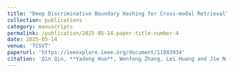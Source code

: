 ```yaml
---
title: "Deep Discriminative Boundary Hashing for Cross-modal Retrieval"
collection: publications
category: manuscripts
permalink: /publication/2025-05-14-paper-title-number-4
date: 2025-05-14
venue: 'TCSVT'
paperurl: 'https://ieeexplore.ieee.org/document/11003934'
citation: 'Qin Qin, **Yadong Huo**, Wenfeng Zhang, Lei Huang and Jie Nie, "Deep Discriminative Boundary Hashing for Cross-modal Retrieval," IEEE Transactions on Circuits and Systems for Video Technology, doi: 10.1109/TCSVT.2025.3570128.'
---
```

